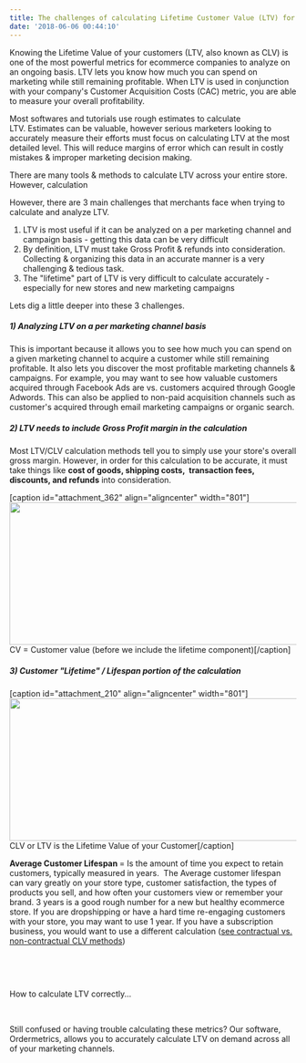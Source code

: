 ```yaml
---
title: The challenges of calculating Lifetime Customer Value (LTV) for ecommerce
date: '2018-06-06 00:44:10'
---
```


Knowing the Lifetime Value of your customers (LTV, also known as CLV) is one of the most powerful metrics for ecommerce companies to analyze on an ongoing basis. LTV lets you know how much you can spend on marketing while still remaining profitable. When LTV is used in conjunction with your company's Customer Acquisition Costs (CAC) metric, you are able to measure your overall profitability.

Most softwares and tutorials use rough estimates to calculate LTV. Estimates can be valuable, however serious marketers looking to accurately measure their efforts must focus on calculating LTV at the most detailed level. This will reduce margins of error which can result in costly mistakes &amp; improper marketing decision making.

There are many tools &amp; methods to calculate LTV across your entire store. However, calculation

However, there are 3 main challenges that merchants face when trying to calculate and analyze LTV.
<ol>
 	<li>LTV is most useful if it can be analyzed on a per marketing channel and campaign basis - getting this data can be very difficult</li>
 	<li>By definition, LTV must take Gross Profit &amp; refunds into consideration. Collecting &amp; organizing this data in an accurate manner is a very challenging &amp; tedious task.</li>
 	<li>The "lifetime" part of LTV is very difficult to calculate accurately - especially for new stores and new marketing campaigns</li>
</ol>
Lets dig a little deeper into these 3 challenges.
<h5>1) Analyzing LTV on a per marketing channel basis</h5>
This is important because it allows you to see how much you can spend on a given marketing channel to acquire a customer while still remaining profitable. It also lets you discover the most profitable marketing channels &amp; campaigns. For example, you may want to see how valuable customers acquired through Facebook Ads are vs. customers acquired through Google Adwords. This can also be applied to non-paid acquisition channels such as customer's acquired through email marketing campaigns or organic search.
<h5><strong>2) LTV needs to include Gross Profit margin in the calculation</strong></h5>
Most LTV/CLV calculation methods tell you to simply use your store's overall gross margin. However, in order for this calculation to be accurate, it must take things like <strong>cost of goods, shipping costs,  transaction fees, discounts, and refunds</strong> into consideration.

[caption id="attachment_362" align="aligncenter" width="801"]<img class="wp-image-362 size-full" src="https://www.ordermetrics.io/wordpress/wp-content/uploads/2018/05/CV.png" alt="" width="801" height="250" /> CV = Customer value (before we include the lifetime component)[/caption]
<h5><strong>3) Customer "Lifetime" / Lifespan portion of the calculation</strong><strong> </strong></h5>
[caption id="attachment_210" align="aligncenter" width="801"]<img class="wp-image-210 size-full" src="https://www.ordermetrics.io/wordpress/wp-content/uploads/2017/07/CLV.png" alt="" width="801" height="250" /> CLV or LTV is the Lifetime Value of your Customer[/caption]

<strong>Average Customer Lifespan </strong>= Is the amount of time you expect to retain customers, typically measured in years.  The Average customer lifespan can vary greatly on your store type, customer satisfaction, the types of products you sell, and how often your customers view or remember your brand. 3 years is a good rough number for a new but healthy ecommerce store. If you are dropshipping or have a hard time re-engaging customers with your store, you may want to use 1 year. If you have a subscription business, you would want to use a different calculation (<a href="https://www.zodiacmetrics.com/customer-lifetime-value/non-contractual-clv-calculation/">see contractual vs. non-contractual CLV methods</a>)

&nbsp;

&nbsp;

How to calculate LTV correctly...

&nbsp;

Still confused or having trouble calculating these metrics? Our software, Ordermetrics, allows you to accurately calculate LTV on demand across all of your marketing channels.

&nbsp;
